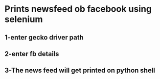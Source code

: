 # Prints newsfeed ob facebook using selenium
## 1-enter gecko driver path
## 2-enter fb details
## 3-The news feed will get printed on python shell
